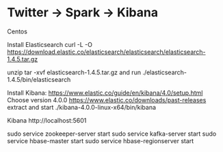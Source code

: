 # Twitter -> Spark -> Kibana

Centos

Install Elasticsearch 
curl -L -O https://download.elastic.co/elasticsearch/elasticsearch/elasticsearch-1.4.5.tar.gz

unzip
 tar -xvf elasticsearch-1.4.5.tar.gz
and run
 ./elasticsearch-1.4.5/bin/elasticsearch


Install Kibana:
https://www.elastic.co/guide/en/kibana/4.0/setup.html
Choose version 4.0.0 https://www.elastic.co/downloads/past-releases
extract 
and start ./kibana-4.0.0-linux-x64/bin/kibana


Kibana http://localhost:5601



sudo service zookeeper-server start
sudo service kafka-server start
sudo service hbase-master start
sudo service hbase-regionserver start